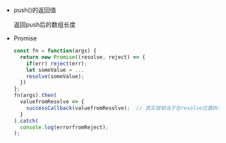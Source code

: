 - push()的返回值

  返回push后的数组长度

- Promise

  ```js
  const fn = function(args) {
    return new Promise((resolve, reject) => {
      if(err) reject(err);
      let someValue = ...
      resolve(someValue);
    })
  };
  fn(args).then(
    valuefromResolve => {
      successCallback(valuefromResolve);  // 其实就相当于在resolve位置执行这个callback
    }
  ).catch(
    console.log(errorfromReject);
  );
  ```

  ​

